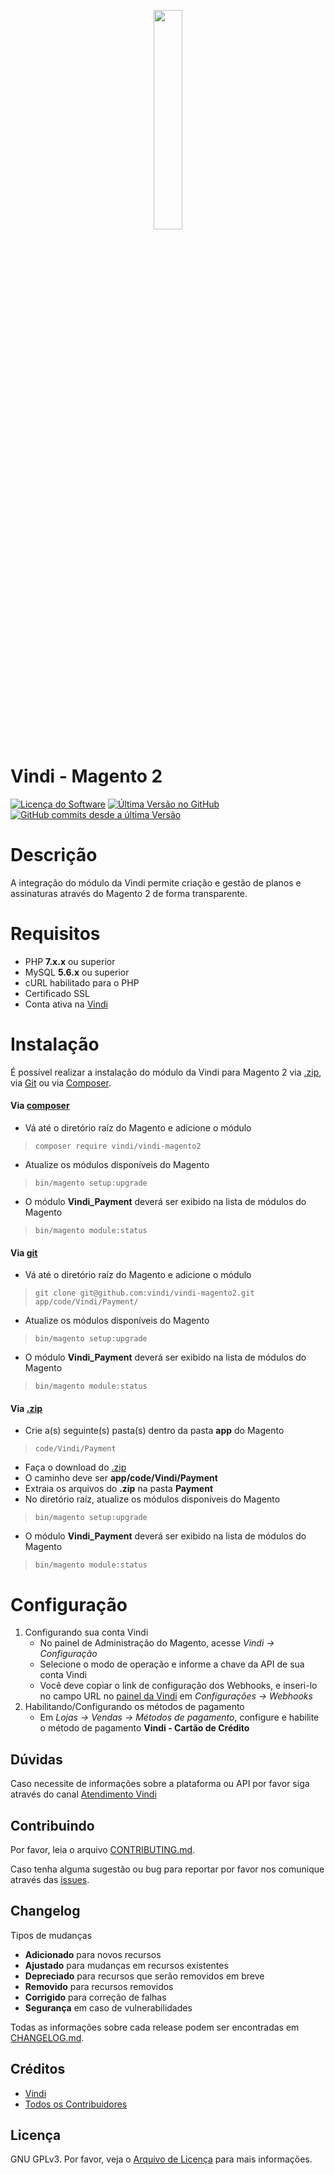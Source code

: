 <p align="center"><img src ="https://theme.zdassets.com/theme_assets/494154/baff07fc755fee5daf2e4a0f42b4552cad1ed68e.png" width="30%" height="30%" /></p>

##
# Vindi - Magento 2

[![Licença do Software][badge-license]](LICENSE)
[![Última Versão no GitHub][badge-versionGitHub]][link-GitHub-release]
[![GitHub commits desde a última Versão][badge-versionGitHub-commits]][link-GitHub-release]

# Descrição
A integração do módulo da Vindi permite criação e gestão de planos e assinaturas através do Magento 2 de forma transparente.

# Requisitos
- PHP **7.x.x** ou superior
- MySQL **5.6.x** ou superior
- cURL habilitado para o PHP
- Certificado SSL
- Conta ativa na [Vindi](https://www.vindi.com.br "Vindi")

# Instalação
É possível realizar a instalação do módulo da Vindi para Magento 2 via [.zip](https://github.com/vindi/vindi-magento2/archive/master.zip), via [Git](https://github.com) ou via [Composer](https://getcomposer.org).

#### Via [composer](https://getcomposer.org)
- Vá até o diretório raíz do Magento e adicione o módulo
> `composer require vindi/vindi-magento2`
- Atualize os módulos disponíveis do Magento
> `bin/magento setup:upgrade`
- O módulo **Vindi_Payment** deverá ser exibido na lista de módulos do Magento
> `bin/magento module:status`

#### Via [git](https://github.com)
- Vá até o diretório raíz do Magento e adicione o módulo
> `git clone git@github.com:vindi/vindi-magento2.git app/code/Vindi/Payment/`
- Atualize os módulos disponíveis do Magento
> `bin/magento setup:upgrade`
- O módulo **Vindi_Payment** deverá ser exibido na lista de módulos do Magento
> `bin/magento module:status`

#### Via [.zip](https://github.com/vindi/vindi-magento2/archive/master.zip)
- Crie a(s) seguinte(s) pasta(s) dentro da pasta **app** do Magento
> `code/Vindi/Payment`
- Faça o download do [.zip](https://github.com/vindi/vindi-magento2/archive/master.zip)
- O caminho deve ser **app/code/Vindi/Payment**
- Extraia os arquivos do **.zip** na pasta **Payment**
- No diretório raíz, atualize os módulos disponíveis do Magento
> `bin/magento setup:upgrade`
- O módulo **Vindi_Payment** deverá ser exibido na lista de módulos do Magento
> `bin/magento module:status`

# Configuração
1. Configurando sua conta Vindi
    - No painel de Administração do Magento, acesse *Vindi -> Configuração*
    - Selecione o modo de operação e informe a chave da API de sua conta Vindi
    - Você deve copiar o link de configuração dos Webhooks, e inseri-lo no campo URL no [painel da Vindi](https://app.vindi.com.br) em *Configurações -> Webhooks*
1. Habilitando/Configurando os métodos de pagamento
    - Em *Lojas -> Vendas -> Métodos de pagamento*, configure e habilite o método de pagamento **Vindi - Cartão de Crédito**

## Dúvidas
Caso necessite de informações sobre a plataforma ou API por favor siga através do canal [Atendimento Vindi](http://atendimento.vindi.com.br/hc/pt-br)

## Contribuindo
Por favor, leia o arquivo [CONTRIBUTING.md](CONTRIBUTING.md).

Caso tenha alguma sugestão ou bug para reportar por favor nos comunique através das [issues](./issues).

## Changelog
Tipos de mudanças
- **Adicionado** para novos recursos
- **Ajustado** para mudanças em recursos existentes
- **Depreciado** para recursos que serão removidos em breve
- **Removido** para recursos removidos
- **Corrigido** para correção de falhas
- **Segurança** em caso de vulnerabilidades

Todas as informações sobre cada release podem ser encontradas em [CHANGELOG.md](CHANGELOG.md).

## Créditos
- [Vindi](https://github.com/vindi)
- [Todos os Contribuidores](https://github.com/vindi/vindi-magento2/contributors)

## Licença
GNU GPLv3. Por favor, veja o [Arquivo de Licença](LICENSE) para mais informações.

[badge-license]: https://img.shields.io/badge/license-GPLv3-blue.svg
[badge-versionGitHub]: https://img.shields.io/github/release/vindi/vindi-magento2.svg
[badge-versionGitHub-commits]:  https://img.shields.io/github/commits-since/vindi/vindi-magento2/latest.svg


[link-GitHub-release]: https://github.com/vindi/vindi-magento2/releases
